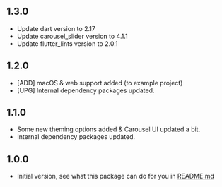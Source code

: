 ## 1.3.0

* Update dart version to 2.17
* Update carousel_slider version to 4.1.1
* Update flutter_lints version to 2.0.1

## 1.2.0

* [ADD] macOS & web support added (to example project)
* [UPG] Internal dependency packages updated.

## 1.1.0

* Some new theming options added & Carousel UI updated a bit.
* Internal dependency packages updated.

## 1.0.0

* Initial version, see what this package can do for you in [README.md](README.md)
